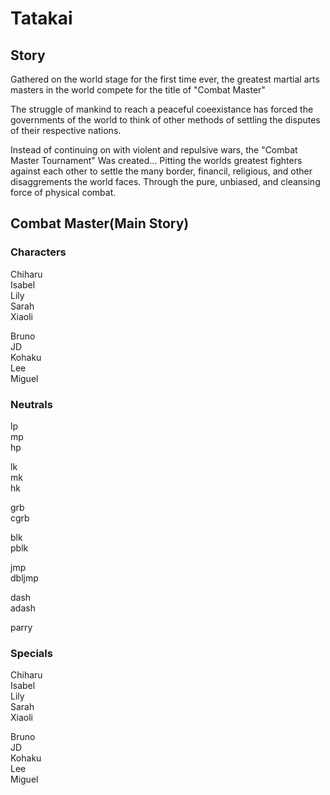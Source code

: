 # Tatakai

## Story
Gathered on the world stage for the first time ever, the greatest martial arts masters in the world compete for the title of "Combat Master"

The struggle of mankind to reach a peaceful coeexistance has forced the governments of the world to think of other methods of settling the disputes of their respective nations.

Instead of continuing on with violent and repulsive wars, the "Combat Master Tournament" Was created... Pitting the worlds greatest fighters against each other to settle the many border, financil, religious, and other disaggrements the world faces. Through the pure, unbiased, and cleansing force of physical combat.

## Combat Master(Main Story)

### Characters
Chiharu  
Isabel  
Lily  
Sarah  
Xiaoli  

Bruno  
JD  
Kohaku  
Lee  
Miguel  
### Neutrals
lp  
mp  
hp  

lk  
mk  
hk  

grb  
cgrb  

blk  
pblk  

jmp  
dbljmp  

dash  
adash  

parry  


### Specials
Chiharu  
Isabel  
Lily  
Sarah  
Xiaoli  

Bruno  
JD  
Kohaku  
Lee  
Miguel  
